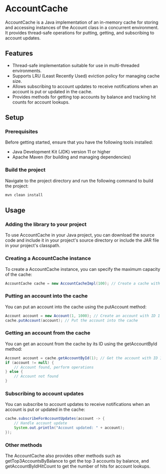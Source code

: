 # AccountCache

AccountCache is a Java implementation of an in-memory cache for storing and accessing 
instances of the Account class in a concurrent environment. It provides thread-safe operations 
for putting, getting, and subscribing to account updates.

## Features

- Thread-safe implementation suitable for use in multi-threaded environments.
- Supports LRU (Least Recently Used) eviction policy for managing cache size.
- Allows subscribing to account updates to receive notifications when an account is put or updated in the cache.
- Provides methods for getting top accounts by balance and tracking hit counts for account lookups.

## Setup

### Prerequisites

Before getting started, ensure that you have the following tools installed:

- Java Development Kit (JDK) version 11 or higher
- Apache Maven (for building and managing dependencies)

### Build the project
Navigate to the project directory and run the following command to build the project:

```bash
mvn clean install
```

## Usage

### Adding the library to your project

To use AccountCache in your Java project, you can download the source code and include it in 
your project's source directory or include the JAR file in your project's classpath.

### Creating a AccountCache instance

To create a AccountCache instance, you can specify the maximum capacity of the cache:

```java
AccountCache cache = new AccountCacheImpl(100); // Create a cache with a maximum capacity of 100 accounts
```

### Putting an account into the cache
You can put an account into the cache using the putAccount method:
```java
Account account = new Account(1, 1000); // Create an account with ID 1 and balance 1000
cache.putAccount(account); // Put the account into the cache
```

### Getting an account from the cache
You can get an account from the cache by its ID using the getAccountById method:
```java
Account account = cache.getAccountById(1); // Get the account with ID 1 from the cache
if (account != null) {
    // Account found, perform operations
} else {
    // Account not found
}
```

### Subscribing to account updates
You can subscribe to account updates to receive notifications when an account is 
put or updated in the cache:
```java
cache.subscribeForAccountUpdates(account -> {
    // Handle account update
    System.out.println("Account updated: " + account);
});
```

### Other methods
The AccountCache also provides other methods such as getTop3AccountsByBalance to 
get the top 3 accounts by balance, and getAccountByIdHitCount to get the number of hits 
for account lookups.
